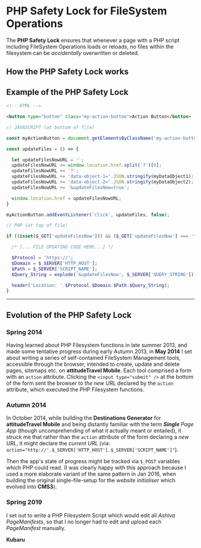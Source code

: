 # PHP Safety Lock for FileSystem Operations
The **PHP Safety Lock** ensures that whenever a page with a PHP script including FileSystem Operations loads or reloads, no files within the filesystem can be *accidentally* overwritten or deleted.

## How the PHP Safety Lock works

## Example of the PHP Safety Lock

```html
<!-- HTML -->

<button type="button" class="my-action-button">Action Button</button>
```

```javascript
// JAVASCRIPT (at bottom of file)

const myActionButton = document.getElementsByClassName('my-action-button')[0];

const updateFiles = () => {

  let updateFilesNowURL = '';
  updateFilesNowURL += window.location.href.split('?')[0];
  updateFilesNowURL += '?';
  updateFilesNowURL += 'data-object-1='.JSON.stringify(myDataObject1);
  updateFilesNowURL += 'data-object-2='.JSON.stringify(myDataObject2);
  updateFilesNowURL += '&updateFilesNow=true';

  window.location.href = updateFilesNowURL;
}

myActionButton.addEventListener('click', updateFiles, false);
```

```php
// PHP (at top of file)

if ((isset($_GET['updateFilesNow'])) && ($_GET['updateFilesNow'] === 'true')) {

  /* [... FILE UPDATING CODE HERE...] */

  $Protocol = 'https://';
  $Domain = $_SERVER['HTTP_HOST'];
  $Path = $_SERVER['SCRIPT_NAME'];
  $Query_String = explode('&updateFilesNow', $_SERVER['QUERY_STRING'])[0];

  header('Location: '.$Protocol.$Domain.$Path.$Query_String);
}

```
______

## Evolution of the PHP Safety Lock

### Spring 2014

Having learned about PHP Filesystem functions in late summer 2013, and made some tentative progress during early Autumn 2013, in **May 2014** I set about writing a series of self-contained FileSystem Management tools, accessible through the browser, intended to create, update and delete pages, sitemaps etc. on **attitudeTravel Mobile**. Each tool comprised a form with an `action` attribute. Clicking the `<input type="submit" />` at the bottom of the form sent the browser to *the new URL* declared by the `action` attribute, which executed the PHP Filesystem functions.

### Autumn 2014

In October 2014, while building the **Destinations Generator** for **attitudeTravel Mobile** and being distantly familiar with the term ***Single** Page App* (though uncomprehending of what it actually meant or entailed), it struck me that rather than the `action` attribute of the form declaring a *new URL*, it might declare the *current URL* (via: `action="http://'.$_SERVER['HTTP_HOST'].$_SERVER['SCRIPT_NAME']"`).

Then the app's state of progress might be tracked via `$_POST` variables which PHP could read. (I was clearly happy with this approach because I used a more elaborate variant of the same pattern in Jan 2016, when building the original single-file-setup for the *website initialiser* which evolved into **CMS3**). 

### Spring 2019

I set out to write a PHP Filesystem Script which would edit all *Ashiva PageManifests*, so that I no longer had to edit and upload each *PageManifest* manually.

**Kubaru**
